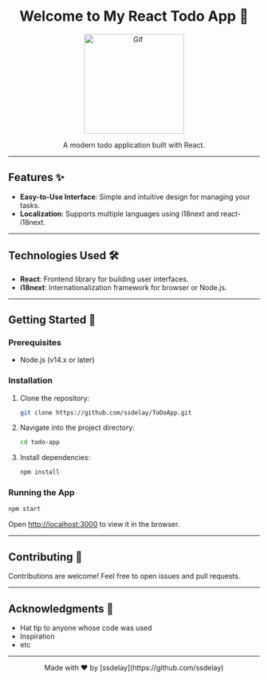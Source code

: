 
<h1 align="center">Welcome to My React Todo App 📝</h1>

<p align="center">
  <img src="https://i.giphy.com/dxn6fRlTIShoeBr69N.webp" alt="Gif" width="200">
</p>

<p align="center">
  A modern todo application built with React.
</p>



---

## Features ✨

- **Easy-to-Use Interface**: Simple and intuitive design for managing your tasks.
- **Localization**: Supports multiple languages using i18next and react-i18next.

---

## Technologies Used 🛠️

- **React**: Frontend library for building user interfaces.
- **i18next**: Internationalization framework for browser or Node.js.

---

## Getting Started 🚀

### Prerequisites

- Node.js (v14.x or later)

### Installation

1. Clone the repository:

   ```bash
   git clone https://github.com/ssdelay/ToDoApp.git
   ```

2. Navigate into the project directory:

   ```bash
   cd todo-app
   ```

3. Install dependencies:

   ```bash
   npm install
   ```

### Running the App

```bash
npm start
```

Open [http://localhost:3000](http://localhost:3000) to view it in the browser.

---

## Contributing 🤝

Contributions are welcome! Feel free to open issues and pull requests.

---

## Acknowledgments 🙏

- Hat tip to anyone whose code was used
- Inspiration
- etc

---

<p align="center">
  Made with ❤️ by [ssdelay](https://github.com/ssdelay)
</p>
